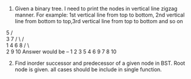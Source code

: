1. Given a binary tree. I need to print the nodes in vertical line zigzag manner. For example: 1st vertical line from top to bottom, 2nd vertical line from bottom to top,3rd vertical line from top to bottom and so on

5
/ \
3 7
/ \ / \
1 4 6 8
/ \ \
2 9 10
Answer would be –
1
2 3
5 4 6
9 7
8
10

2. Find inorder successor and predecessor of a given node in BST. Root node is given.
all cases should be include in single function.
